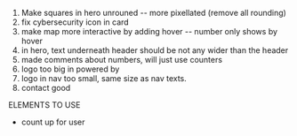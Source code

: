 1. Make squares in hero unrouned -- more pixellated (remove all rounding)
2. fix cybersecurity icon in card
3. make map more interactive by adding hover -- number only shows by hover
4. in hero, text underneath header should be not any wider than the header
5. made comments about numbers, will just use counters
6. logo too big in powered by
7. logo in nav too small, same size as nav texts.
8. contact good

ELEMENTS TO USE

- count up for user
